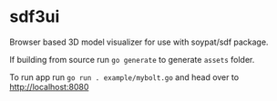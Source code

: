 # sdf3ui
Browser based 3D model visualizer for use with soypat/sdf package.

If building from source run `go generate` to generate `assets` folder.

To run app run `go run . example/mybolt.go` and head over to [http://localhost:8080](http://localhost:8080)
